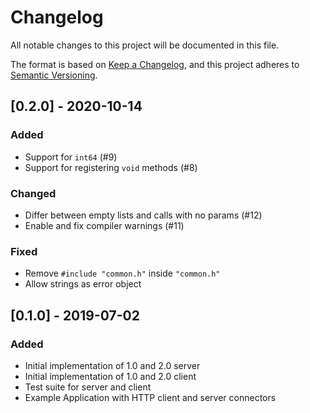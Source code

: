 # Changelog

All notable changes to this project will be documented in this file.

The format is based on [Keep a Changelog](https://keepachangelog.com/en/1.0.0/),
and this project adheres to [Semantic Versioning](https://semver.org/spec/v2.0.0.html).

## [0.2.0] - 2020-10-14

### Added
-   Support for `int64` (#9)
-   Support for registering `void` methods (#8)

### Changed
-   Differ between empty lists and calls with no params (#12)
-   Enable and fix compiler warnings (#11)

### Fixed
-   Remove `#include "common.h"` inside `"common.h"`
-   Allow strings as error object


## [0.1.0] - 2019-07-02

### Added
-   Initial implementation of 1.0 and 2.0 server
-   Initial implementation of 1.0 and 2.0 client
-   Test suite for server and client
-   Example Application with HTTP client and server connectors

